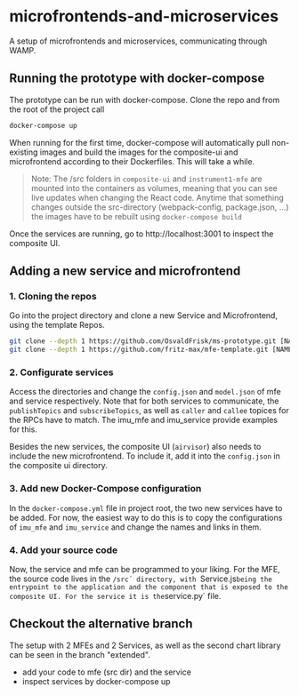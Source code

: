# microfrontends-and-microservices
A setup of microfrontends and microservices, communicating through WAMP. 

## Running the prototype with docker-compose
The prototype can be run with docker-compose. Clone the repo and from the root of the project call
 
```sh
docker-compose up
```

When running for the first time, docker-compose will automatically pull non-existing images and build the images for the composite-ui and microfrontend according to their Dockerfiles. This will take a while.   

> Note: The /src folders in `composite-ui` and `instrument1-mfe` are mounted into the containers as volumes, meaning that you can see live updates when changing the React code.
> Anytime that something changes outside the src-directory (webpack-config, package.json, ...) the images have to be rebuilt using `docker-compose build`
 
Once the services are running, go to http://localhost:3001 to inspect the composite UI.

## Adding a new service and microfrontend

### 1. Cloning the repos
Go into the project directory and clone a new Service and Microfrontend, using the template Repos.

```sh
git clone --depth 1 https://github.com/OsvaldFrisk/ms-prototype.git [NAME OF YOUR NEW MFE]
git clone --depth 1 https://github.com/fritz-max/mfe-template.git [NAME OF YOUR NEW SERVICE]
```

### 2. Configurate services
Access the directories and change the `config.json` and `model.json` of mfe and service respectively. Note that for both services to communicate, the `publishTopics` and `subscribeTopics`, as well as `caller` and `callee` topices for the RPCs have to match. The imu_mfe and imu_service provide examples for this.  

Besides the new services, the composite UI (`airvisor`) also needs to include the new microfrontend. To include it, add it into the `config.json` in the composite ui directory. 

### 3. Add new Docker-Compose configuration
In the `docker-compose.yml` file in project root, the two new services have to be added. For now, the easiest way to do this is to copy the configurations of `imu_mfe` and `imu_service` and change the names and links in them. 

### 4. Add your source code
Now, the service and mfe can be programmed to your liking. For the MFE, the source code lives in the `/src´ directory, with `Service.js` being the entrypoint to the application and the component that is exposed to the composite UI. For the service it is the `service.py` file. 

## Checkout the alternative branch 
The setup with 2 MFEs and 2 Services, as well as the second chart library can be seen in the branch "extended". 


- add your code to mfe (src dir) and the service
- inspect services by docker-compose up
